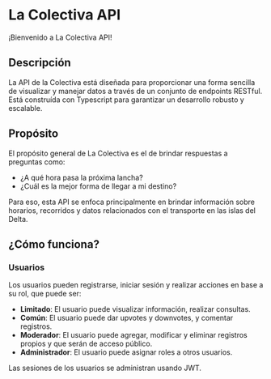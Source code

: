 # La Colectiva API
¡Bienvenido a La Colectiva API!

## Descripción
La API de la Colectiva está diseñada para proporcionar una forma sencilla de visualizar y manejar datos a través de un conjunto de endpoints RESTful. Está construída con Typescript para garantizar un desarrollo robusto y escalable.

## Propósito
El propósito general de La Colectiva es el de brindar respuestas a preguntas como:

- ¿A qué hora pasa la próxima lancha?
- ¿Cuál es la mejor forma de llegar a mi destino?

Para eso, esta API se enfoca principalmente en brindar información sobre horarios, recorridos y datos relacionados con el transporte en las islas del Delta.

## ¿Cómo funciona?
### Usuarios
Los usuarios pueden registrarse, iniciar sesión y realizar acciones en base a su rol, que puede ser:

- **Limitado**: El usuario puede visualizar información, realizar consultas.
- **Común**: El usuario puede dar upvotes y downvotes, y comentar registros.
- **Moderador**: El usuario puede agregar, modificar y eliminar registros propios y que serán de acceso público.
- **Administrador**: El usuario puede asignar roles a otros usuarios.

Las sesiones de los usuarios se administran usando JWT.



